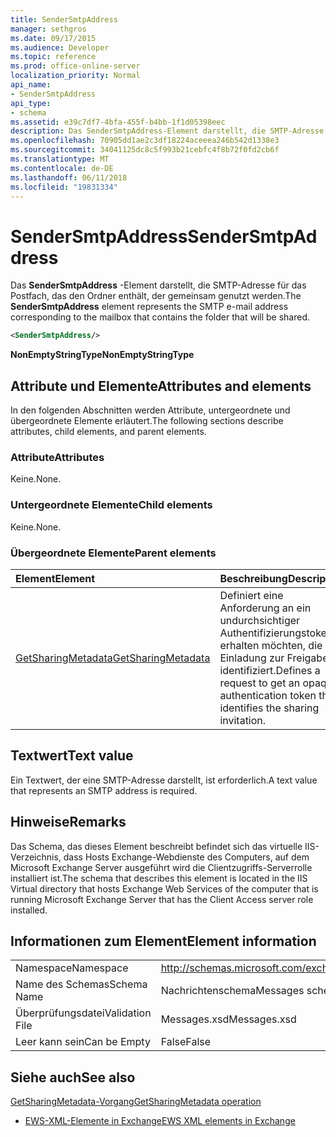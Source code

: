 ```yaml
---
title: SenderSmtpAddress
manager: sethgros
ms.date: 09/17/2015
ms.audience: Developer
ms.topic: reference
ms.prod: office-online-server
localization_priority: Normal
api_name:
- SenderSmtpAddress
api_type:
- schema
ms.assetid: e39c7df7-4bfa-455f-b4bb-1f1d05398eec
description: Das SenderSmtpAddress-Element darstellt, die SMTP-Adresse für das Postfach, das den Ordner enthält, der gemeinsam genutzt werden.
ms.openlocfilehash: 70905dd1ae2c3df18224aceeea246b542d1338e3
ms.sourcegitcommit: 34041125dc8c5f993b21cebfc4f8b72f0fd2cb6f
ms.translationtype: MT
ms.contentlocale: de-DE
ms.lasthandoff: 06/11/2018
ms.locfileid: "19831334"
---
```

# <a name="sendersmtpaddress"></a><span data-ttu-id="20164-103">SenderSmtpAddress</span><span class="sxs-lookup"><span data-stu-id="20164-103">SenderSmtpAddress</span></span>

<span data-ttu-id="20164-104">Das **SenderSmtpAddress** -Element darstellt, die SMTP-Adresse für das Postfach, das den Ordner enthält, der gemeinsam genutzt werden.</span><span class="sxs-lookup"><span data-stu-id="20164-104">The **SenderSmtpAddress** element represents the SMTP e-mail address corresponding to the mailbox that contains the folder that will be shared.</span></span> 
  
```xml
<SenderSmtpAddress/>
```

 <span data-ttu-id="20164-105">**NonEmptyStringType**</span><span class="sxs-lookup"><span data-stu-id="20164-105">**NonEmptyStringType**</span></span>
## <a name="attributes-and-elements"></a><span data-ttu-id="20164-106">Attribute und Elemente</span><span class="sxs-lookup"><span data-stu-id="20164-106">Attributes and elements</span></span>

<span data-ttu-id="20164-107">In den folgenden Abschnitten werden Attribute, untergeordnete und übergeordnete Elemente erläutert.</span><span class="sxs-lookup"><span data-stu-id="20164-107">The following sections describe attributes, child elements, and parent elements.</span></span>
  
### <a name="attributes"></a><span data-ttu-id="20164-108">Attribute</span><span class="sxs-lookup"><span data-stu-id="20164-108">Attributes</span></span>

<span data-ttu-id="20164-109">Keine.</span><span class="sxs-lookup"><span data-stu-id="20164-109">None.</span></span>
  
### <a name="child-elements"></a><span data-ttu-id="20164-110">Untergeordnete Elemente</span><span class="sxs-lookup"><span data-stu-id="20164-110">Child elements</span></span>

<span data-ttu-id="20164-111">Keine.</span><span class="sxs-lookup"><span data-stu-id="20164-111">None.</span></span>
  
### <a name="parent-elements"></a><span data-ttu-id="20164-112">Übergeordnete Elemente</span><span class="sxs-lookup"><span data-stu-id="20164-112">Parent elements</span></span>

|<span data-ttu-id="20164-113">**Element**</span><span class="sxs-lookup"><span data-stu-id="20164-113">**Element**</span></span>|<span data-ttu-id="20164-114">**Beschreibung**</span><span class="sxs-lookup"><span data-stu-id="20164-114">**Description**</span></span>|
|:-----|:-----|
|[<span data-ttu-id="20164-115">GetSharingMetadata</span><span class="sxs-lookup"><span data-stu-id="20164-115">GetSharingMetadata</span></span>](getsharingmetadata.md) <br/> |<span data-ttu-id="20164-116">Definiert eine Anforderung an ein undurchsichtiger Authentifizierungstoken erhalten möchten, die die Einladung zur Freigabe identifiziert.</span><span class="sxs-lookup"><span data-stu-id="20164-116">Defines a request to get an opaque authentication token that identifies the sharing invitation.</span></span>  <br/> |
   
## <a name="text-value"></a><span data-ttu-id="20164-117">Textwert</span><span class="sxs-lookup"><span data-stu-id="20164-117">Text value</span></span>

<span data-ttu-id="20164-118">Ein Textwert, der eine SMTP-Adresse darstellt, ist erforderlich.</span><span class="sxs-lookup"><span data-stu-id="20164-118">A text value that represents an SMTP address is required.</span></span>
  
## <a name="remarks"></a><span data-ttu-id="20164-119">Hinweise</span><span class="sxs-lookup"><span data-stu-id="20164-119">Remarks</span></span>

<span data-ttu-id="20164-120">Das Schema, das dieses Element beschreibt befindet sich das virtuelle IIS-Verzeichnis, dass Hosts Exchange-Webdienste des Computers, auf dem Microsoft Exchange Server ausgeführt wird die Clientzugriffs-Serverrolle installiert ist.</span><span class="sxs-lookup"><span data-stu-id="20164-120">The schema that describes this element is located in the IIS Virtual directory that hosts Exchange Web Services of the computer that is running Microsoft Exchange Server that has the Client Access server role installed.</span></span>
  
## <a name="element-information"></a><span data-ttu-id="20164-121">Informationen zum Element</span><span class="sxs-lookup"><span data-stu-id="20164-121">Element information</span></span>

|||
|:-----|:-----|
|<span data-ttu-id="20164-122">Namespace</span><span class="sxs-lookup"><span data-stu-id="20164-122">Namespace</span></span>  <br/> |http://schemas.microsoft.com/exchange/services/2006/messages  <br/> |
|<span data-ttu-id="20164-123">Name des Schemas</span><span class="sxs-lookup"><span data-stu-id="20164-123">Schema Name</span></span>  <br/> |<span data-ttu-id="20164-124">Nachrichtenschema</span><span class="sxs-lookup"><span data-stu-id="20164-124">Messages schema</span></span>  <br/> |
|<span data-ttu-id="20164-125">Überprüfungsdatei</span><span class="sxs-lookup"><span data-stu-id="20164-125">Validation File</span></span>  <br/> |<span data-ttu-id="20164-126">Messages.xsd</span><span class="sxs-lookup"><span data-stu-id="20164-126">Messages.xsd</span></span>  <br/> |
|<span data-ttu-id="20164-127">Leer kann sein</span><span class="sxs-lookup"><span data-stu-id="20164-127">Can be Empty</span></span>  <br/> |<span data-ttu-id="20164-128">False</span><span class="sxs-lookup"><span data-stu-id="20164-128">False</span></span>  <br/> |
   
## <a name="see-also"></a><span data-ttu-id="20164-129">Siehe auch</span><span class="sxs-lookup"><span data-stu-id="20164-129">See also</span></span>



[<span data-ttu-id="20164-130">GetSharingMetadata-Vorgang</span><span class="sxs-lookup"><span data-stu-id="20164-130">GetSharingMetadata operation</span></span>](getsharingmetadata-operation.md)


- [<span data-ttu-id="20164-131">EWS-XML-Elemente in Exchange</span><span class="sxs-lookup"><span data-stu-id="20164-131">EWS XML elements in Exchange</span></span>](ews-xml-elements-in-exchange.md)

